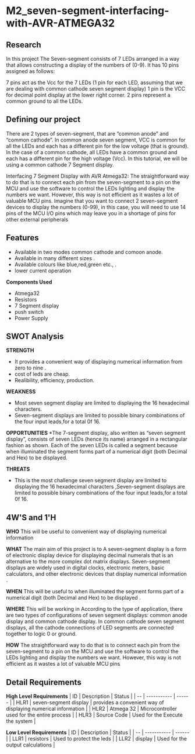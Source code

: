 # M2_seven-segment-interfacing-with-AVR-ATMEGA32

## Research
In this project The Seven-segment consists of 7 LEDs arranged in a way that allows constructing a display of the numbers of (0-9). It has 10 pins assigned as follows:

7 pins act as the Vcc for the 7 LEDs (1 pin for each LED, assuming that we are dealing with common cathode seven segment display)
1 pin is the VCC for decimal point display at the lower right corner.
2 pins represent a common ground to all the LEDs.

## Defining our project
There are 2 types of seven-segment, that are “common anode” and “common cathode”. In common anode seven segment, VCC is common for all the LEDs and each has a different pin for the low voltage (that is ground). In the case of a common cathode, all LEDs have a common ground and each has a different pin for the high voltage (Vcc). In this tutorial, we will be using a common cathode 7 Segment display.

Interfacing 7 Segment Display with AVR Atmega32:
The straightforward way to do that is to connect each pin from the seven-segment to a pin on the MCU and use the software to control the LEDs lighting and display the numbers we want. However, this way is not efficient as it wastes a lot of valuable MCU pins. Imagine that you want to connect 2 seven-segment devices to display the numbers (0-99), in this case, you will need to use 14 pins of the MCU I/O pins which may leave you in a shortage of pins for other external peripherals

## Features
*   Available in two modes common cathode and comoon anode.
*   Available in many different sizes .
*   Available colours like blue,red,green etc.,  .
*   lower current operation

__Components Used__
*   Atmega32
*   Resistors
*   7 Segment display
*   push switch
*   Power Supply

## SWOT Analysis
__STRENGTH__
*   It provides a convenient way of displaying numerical information from zero to nine .
*   cost of leds are cheap.
*   Realibility, efficiency, production. 

__WEAKNESS__
* Most seven segment display are limited to displaying the 16 hexadecimal characters.
* Seven-segment displays are limited to possible binary combinations of the four input leads,for a total 0f 16. 

__OPPORTUNITIES__
*The 7-segment display, also written as “seven segment display”, consists of seven LEDs (hence its name) arranged in a rectangular fashion as shown. Each of the seven LEDs is called a segment because when illuminated the segment forms part of a numerical digit (both Decimal and Hex) to be displayed.

__THREATS__
* This is the most challenge seven segment display are limited to displaying the 16 hexadecimal characters ,Seven-segment displays are limited to possible binary combinations of the four input leads,for a total 0f 16.

## 4W'S and 1'H
__WHO__
This will be useful to convenient way of displaying numerical information

__WHAT__
The main aim  of this project is to A seven-segment display is a form of electronic display device for displaying decimal numerals that is an alternative to the more complex dot matrix displays. Seven-segment displays are widely used in digital clocks, electronic meters, basic calculators, and other electronic devices that display numerical information .

__WHEN__
This will be useful to when illuminated the segment forms part of a numerical digit (both Decimal and Hex) to be displayed .

__WHERE__
This will be working in According to the type of application, there are two types of configurations of seven segment displays: common anode display and common cathode display. In common cathode seven segment displays, all the cathode connections of LED segments are connected together to logic 0 or ground.

__HOW__
The straightforward way to do that is to connect each pin from the seven-segment to a pin on the MCU and use the software to control the LEDs lighting and display the numbers we want. However, this way is not efficient as it wastes a lot of valuable MCU pins

## Detail Requirements 
__High Level Requirements__
| ID | Description | Status |
| -- | ----------- | ------ |
| HLR1 | seven-segment display | provides a convenient way of displaying numerical information |
| HLR2 | Atmega 32 | Microcontroller used for the entire process |
| HLR3 | Source Code | Used for the Execute the system |

__Low Level Requirements__
| ID | Description | Status |
| -- | ----------- | ------ |
| LLR1 | resistors | Used to protect the leds |
| LLR2 | display  | Used for the output calculations |
